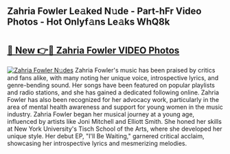 ## Zahria Fowler Le𝚊ked N𝚞de - Part-hFr Video Photos - Hot Onlyf𝚊ns Le𝚊ks WhQ8k

# <h2><a href="http://ac38322.deff.icu/?id=Zahria+Fowler">🔗 New 👉🔴 Zahria Fowler VIDEO Photos</a></h2>

[![Zahria Fowler N𝚞des](https://i.imgur.com/rIISA9y.gif)](http://ac38322.deff.icu/?id=Zahria+Fowler)
Zahria Fowler's music has been praised by critics and fans alike, with many noting her unique voice, introspective lyrics, and genre-bending sound. Her songs have been featured on popular playlists and radio stations, and she has gained a dedicated following online. Zahria Fowler has also been recognized for her advocacy work, particularly in the area of mental health awareness and support for young women in the music industry. Zahria Fowler began her musical journey at a young age, influenced by artists like Joni Mitchell and Elliott Smith. She honed her skills at New York University's Tisch School of the Arts, where she developed her unique style. Her debut EP, "I'll Be Waiting," garnered critical acclaim, showcasing her introspective lyrics and mesmerizing melodies.

